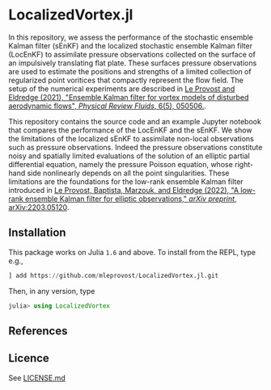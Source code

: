 # LocalizedVortex.jl


In this repository, we assess the performance of the stochastic ensemble Kalman filter (sEnKF) and the localized stochastic ensemble Kalman filter (LocEnKF) to assimilate pressure observations collected on the surface of an impulsively translating flat plate. These surfaces pressure observations are used to estimate the positions and strengths of a limited collection of regularized point voritices that compactly represent the flow field. The setup of the numerical experiments are described in
[Le Provost and Eldredge (2021), "Ensemble Kalman filter for vortex models of disturbed aerodynamic flows", *Physical Review Fluids*, 6(5), 050506.](https://journals.aps.org/prfluids/abstract/10.1103/PhysRevFluids.6.050506).


This repository contains the source code and an example Jupyter notebook that compares the performance of the LocEnKF and the sEnKF. We show the limitations of the localized sEnKF to assimilate non-local observations such as pressure observations. Indeed the pressure observations constitute noisy and spatially limited evaluations of the solution of an elliptic partial differential equation, namely the pressure Poisson equation, whose right-hand side nonlinearly depends on all the point singularities. These limitations are the foundations for the low-rank ensemble Kalman filter introduced in [Le Provost, Baptista, Marzouk, and Eldredge (2022), "A low-rank ensemble Kalman filter for elliptic observations," *arXiv preprint*, arXiv:2203.05120](https://arxiv.org/abs/2203.05120).

## Installation

This package works on Julia `1.6` and above. To install from the REPL, type
e.g.,
```julia
] add https://github.com/mleprovost/LocalizedVortex.jl.git
```

Then, in any version, type
```julia
julia> using LocalizedVortex
```

## References

[^1]: Le Provost and Eldredge (2021), "Ensemble Kalman filter for vortex models of disturbed aerodynamic flows", *Physical Review Fluids*, 6(5), 050506.

[^2]: Le Provost, Baptista, Marzouk, and Eldredge (2022), "A low-rank ensemble Kalman filter for elliptic observations," *arXiv preprint*, [arXiv:2203.05120](https://arxiv.org/abs/2203.05120).


## Licence

See [LICENSE.md](https://github.com/mleprovost/LocalizedVortex.jl/raw/main/LICENSE.md)
